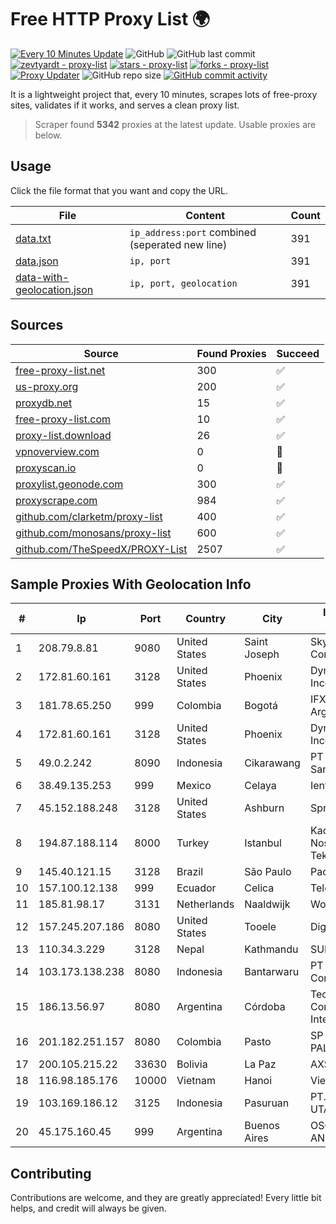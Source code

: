 
# Free HTTP Proxy List 🌍

[![Every 10 Minutes Update](https://github.com/mertguvencli/http-proxy-list/actions/workflows/main.yml/badge.svg?branch=main)](https://github.com/mertguvencli/http-proxy-list/actions/workflows/main.yml)
![GitHub](https://img.shields.io/github/license/mertguvencli/http-proxy-list)
![GitHub last commit](https://img.shields.io/github/last-commit/mertguvencli/http-proxy-list)
[![zevtyardt - proxy-list](https://img.shields.io/static/v1?label=zevtyardt&message=proxy-list&color=blue&logo=github)](https://github.com/zevtyardt/proxy-list "Go to GitHub repo")
[![stars - proxy-list](https://img.shields.io/github/stars/zevtyardt/proxy-list?style=social)](https://github.com/zevtyardt/proxy-list)
[![forks - proxy-list](https://img.shields.io/github/forks/zevtyardt/proxy-list?style=social)](https://github.com/zevtyardt/proxy-list)
[![Proxy Updater](https://github.com/zevtyardt/proxy-list/workflows/Proxy%20Updater/badge.svg)](https://github.com/zevtyardt/proxy-list/actions?query=workflow:"Proxy+Updater")
![GitHub repo size](https://img.shields.io/github/repo-size/zevtyardt/proxy-list)
[![GitHub commit activity](https://img.shields.io/github/commit-activity/m/zevtyardt/proxy-list?logo=commits)](https://github.com/zevtyardt/proxy-list/commits/main)

It is a lightweight project that, every 10 minutes, scrapes lots of free-proxy sites, validates if it works, and serves a clean proxy list.

> Scraper found **5342** proxies at the latest update. Usable proxies are below.

## Usage

Click the file format that you want and copy the URL.

|File|Content|Count|
|----|-------|-----|
|[data.txt](https://raw.githubusercontent.com/mertguvencli/http-proxy-list/main/proxy-list/data.txt)|`ip_address:port` combined (seperated new line)|391|
|[data.json](https://raw.githubusercontent.com/mertguvencli/http-proxy-list/main/proxy-list/data.json)|`ip, port`|391|
|[data-with-geolocation.json](https://raw.githubusercontent.com/mertguvencli/http-proxy-list/main/proxy-list/data-with-geolocation.json)|`ip, port, geolocation`|391|

## Sources

|Source|Found Proxies|Succeed|
|------|-------------|-------|
|[free-proxy-list.net](https://free-proxy-list.net)|300|✅|
|[us-proxy.org](https://www.us-proxy.org)|200|✅|
|[proxydb.net](http://proxydb.net)|15|✅|
|[free-proxy-list.com](https://free-proxy-list.com/?page=&port=&type%5B%5D=http&type%5B%5D=https&up_time=0&search=Search)|10|✅|
|[proxy-list.download](https://www.proxy-list.download/HTTP)|26|✅|
|[vpnoverview.com](https://vpnoverview.com/privacy/anonymous-browsing/free-proxy-servers)|0|🚫|
|[proxyscan.io](https://www.proxyscan.io)|0|🚫|
|[proxylist.geonode.com](https://proxylist.geonode.com/api/proxy-list?limit=300&page=1&sort_by=lastChecked&sort_type=desc&protocols=http,https)|300|✅|
|[proxyscrape.com](https://api.proxyscrape.com/v2/?request=displayproxies&protocol=http&timeout=10000&country=all&ssl=all&anonymity=all)|984|✅|
|[github.com/clarketm/proxy-list](https://raw.githubusercontent.com/clarketm/proxy-list/master/proxy-list-raw.txt)|400|✅|
|[github.com/monosans/proxy-list](https://raw.githubusercontent.com/monosans/proxy-list/main/proxies/http.txt)|600|✅|
|[github.com/TheSpeedX/PROXY-List](https://raw.githubusercontent.com/TheSpeedX/PROXY-List/master/http.txt)|2507|✅|


## Sample Proxies With Geolocation Info

|#|Ip|Port|Country|City|Internet Service Provider|
|-|--|----|-------|----|-------------------------|
|1|208.79.8.81|9080|United States|Saint Joseph|SkyRider Communications|
|2|172.81.60.161|3128|United States|Phoenix|Dynu Systems Incorporated|
|3|181.78.65.250|999|Colombia|Bogotá|IFX Networks Argentina S.R.L|
|4|172.81.60.161|3128|United States|Phoenix|Dynu Systems Incorporated|
|5|49.0.2.242|8090|Indonesia|Cikarawang|PT Usaha Adi Sanggoro|
|6|38.49.135.253|999|Mexico|Celaya|Ientc S De RL De CV|
|7|45.152.188.248|3128|United States|Ashburn|Sprint|
|8|194.87.188.114|8000|Turkey|Istanbul|Kadir Huseyin Tezcan Nosspeed Internet Teknolojileri|
|9|145.40.121.15|3128|Brazil|São Paulo|Packet Host, Inc.|
|10|157.100.12.138|999|Ecuador|Celica|Telconet S.A|
|11|185.81.98.17|3131|Netherlands|Naaldwijk|WorldStream B.V.|
|12|157.245.207.186|8080|United States|Tooele|DigitalOcean, LLC|
|13|110.34.3.229|3128|Nepal|Kathmandu|SUBISU C7|
|14|103.173.138.238|8080|Indonesia|Bantarwaru|PT Serayu Multi Connection|
|15|186.13.56.97|8080|Argentina|Córdoba|Techtel LMDS Comunicaciones Interactivas S.A.|
|16|201.182.251.157|8080|Colombia|Pasto|SP SISTEMAS PALACIOS LTDA|
|17|200.105.215.22|33630|Bolivia|La Paz|AXS Bolivia S. A.|
|18|116.98.185.176|10000|Vietnam|Hanoi|Viettel Corporation|
|19|103.169.186.12|3125|Indonesia|Pasuruan|PT. PRATAMA HASTA UTAMA SOLUSINDO|
|20|45.175.160.45|999|Argentina|Buenos Aires|OSORIO SERGIO ANGELINO(NETVDU).|



## Contributing

Contributions are welcome, and they are greatly appreciated! Every
little bit helps, and credit will always be given.

